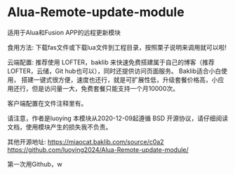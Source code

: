 # Alua-Remote-update-module
适用于Alua和Fusion APP的远程更新模块

食用方法:
下载fas文件或下载lua文件到工程目录，按照栗子说明来调用就可以啦!

云端配置:
推荐使用 LOFTER，baklib 来快速免费搭建属于自己的博客（推荐LOFTER，云储，Git hub也可以），同时还提供访问页面服务。
Baklib适合小白使用， 搭建一键式很方便，速度也还行，就是可扩展性低，升级套餐价格高，小应用还行，但是访问量一大，免费套餐只能支持一个月10000次。

客户端配置在文件注释里有。

请注意，作者是luoying
本模块从2020-12-09起遵循  BSD  开源协议，请仔细阅读文档，使用模块产生的损失我不负责。

其他开源地址:
https://miaocat.baklib.com/source/c0a2
https://github.com/luoying2024/Alua-Remote-update-module/


第一次用Github，w
